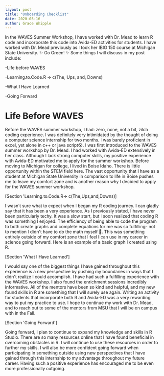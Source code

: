 ```yaml
---
layout: post
title: "Onboarding Checklist"
date: 2020-05-16
author: Grace Whipple
---
```

In the WAVES Summer Workshop, I have worked with Dr. Mead to learn R code and incorporate this code into Avida-ED activities for students. I have worked with Dr. Mead previously as I took her IBIO 150 course at Michigan State University. ✨ Go Green! ✨
Some things I will discuss in my post include:

-Life before WAVES

-Learning.to.Code.R -> c(The, Ups, and, Downs)

-What I Have Learned

-Going Forward

# Life Before WAVES

Before the WAVES summer workshop, I had: zero, none, not a bit, zilch coding experience. I was definitely very intimidated by the thought of doing a computer science internship for two months. I was barely proficient in excel, yet alone in c++ or java script😰. I was first introduced to the WAVES summer workshop by Dr. Mead. I had worked with Avida-ED extensively in her class. Although I lack strong computer skills, my positive experience with Avida-ED motivated me to apply for the summer workshop. Before moving to Michigan for college, I lived in Boise Idaho. There is little opportunity within the STEM field here. The vast opportunity that I have as a student at Michigan State University in comparison to life in Boise pushes me to leave my comfort zone and is another reason why I decided to apply for the WAVES summer workshop.

[Section 'Learning.to.Code.R-> c(The,Ups,and,Downs)]

I wasn't sure what to expect when I began my R coding journey. I can gladly say that it has been a very experience.
As I previously stated, I have never been particularly techy. It was a slow start, but I soon realized that coding R was something I enjoyed. The efficiency of being able to code the program to both create graphs and complete equations for me was so fulfilling- not to mention I didn't have to do the math myself 🤣. This was something entirely outside of my comfort zone that I feel I can use in my career in science going forward.
Here is an example of a basic graph I created using R.  


[Section 'What I Have Learned']

I would say one of the biggest things I have gained throughout this experience is a new perspective by pushing my boundaries in ways that I didn't realize I could accomplish. I have had such a fulfilling experience with the WAVES workshop. I also found the enrichment sessions incredibly informative. All of the mentors have been so kind and helpful, and my new found skills in R are something that I will surely use again. Writing an activity for students that incorporate both R and Avida-ED was a very rewarding way to put my practice to use. I hope to continue my work with Dr. Mead, and to reach out to some of the mentors from MSU that I will be on campus with in the Fall.

[Section 'Going Forward']

Going forward, I plan to continue to expand my knowledge and skills in R Studio. There are so many resources online that I have found beneficial in overcoming obstacles in R. I will continue to use these resources in order to further my skills. I will also be more confident going forward when participating in something outside using new perspectives that I have gained through this internship to my advantage throughout my future career. Having such a positive experience has encouraged me to be even more professionally outgoing.
